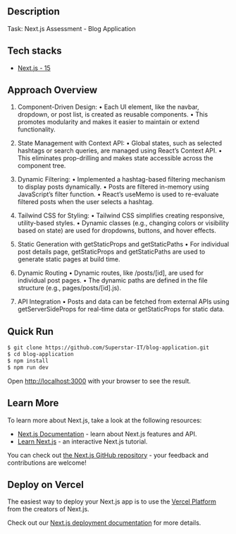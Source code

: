 ## Description
Task: Next.js Assessment - Blog Application

## Tech stacks
-  [Next.js - 15](https://github.com/nestjs/nest)

## Approach Overview
1.	Component-Driven Design:
	•	Each UI element, like the navbar, dropdown, or post list, is created as reusable components.
	•	This promotes modularity and makes it easier to maintain or extend functionality.

2.	State Management with Context API:
	•	Global states, such as selected hashtags or search queries, are managed using React’s Context API.
	•	This eliminates prop-drilling and makes state accessible across the component tree.

3.	Dynamic Filtering:
	•	Implemented a hashtag-based filtering mechanism to display posts dynamically.
	•	Posts are filtered in-memory using JavaScript’s filter function.
	•	React’s useMemo is used to re-evaluate filtered posts when the user selects a hashtag.

4.	Tailwind CSS for Styling:
	•	Tailwind CSS simplifies creating responsive, utility-based styles.
	•	Dynamic classes (e.g., changing colors or visibility based on state) are used for dropdowns, buttons, and hover effects.

5. Static Generation with getStaticProps and getStaticPaths
	•	For individual post details page, getStaticProps and getStaticPaths are used to generate static pages at build time.

6. Dynamic Routing
    •   Dynamic routes, like /posts/[id], are used for individual post pages.
	•	The dynamic paths are defined in the file structure (e.g., pages/posts/[id].js).

7.  API Integration
    •	Posts and data can be fetched from external APIs using getServerSideProps for real-time data or getStaticProps for static data.

## Quick Run

```bash
$ git clone https://github.com/Superstar-IT/blog-application.git
$ cd blog-application
$ npm install
$ npm run dev
```

Open [http://localhost:3000](http://localhost:3000) with your browser to see the result.

## Learn More

To learn more about Next.js, take a look at the following resources:

- [Next.js Documentation](https://nextjs.org/docs) - learn about Next.js features and API.
- [Learn Next.js](https://nextjs.org/learn-pages-router) - an interactive Next.js tutorial.

You can check out [the Next.js GitHub repository](https://github.com/vercel/next.js) - your feedback and contributions are welcome!

## Deploy on Vercel

The easiest way to deploy your Next.js app is to use the [Vercel Platform](https://vercel.com/new?utm_medium=default-template&filter=next.js&utm_source=create-next-app&utm_campaign=create-next-app-readme) from the creators of Next.js.

Check out our [Next.js deployment documentation](https://nextjs.org/docs/pages/building-your-application/deploying) for more details.
